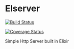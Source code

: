 # Elserver

[![Build Status](https://travis-ci.org/zacck/elserver.svg?branch=master)](https://travis-ci.org/zacck/elserver)

[![Coverage Status](https://coveralls.io/repos/github/zacck/elserver/badge.svg?branch=master)](https://coveralls.io/github/zacck/elserver?branch=master)



Simple Http Server built in Elixir





